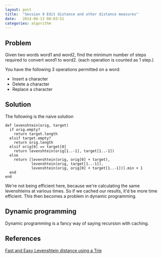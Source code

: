 ```yaml
---
layout: post
title:  "Session 9 Edit distance and other distance measures"
date:   2014-08-13 08:03:51
categories: algorithm
---
```


## Problem

Given two words word1 and word2, find the minimum number of steps required to convert word1 to word2. (each operation is counted as 1 step.)

You have the following 3 operations permitted on a word:

- Insert a character
- Delete a character
- Replace a character
 
## Solution

The following is the naive solution

    def levenshtein(orig, target)
      if orig.empty?
        return target.length
      elsif target.empty?
        return orig.length
      elsif orig[0] == target[0]
        return levenshtein(orig[1..-1], target[1..-1])
      else
        return [levenshtein(orig, orig[0] + target),
                levenshtein(orig, target[1..-1]),
                levenshtein(orig, orig[0] + target[1..-1])].min + 1
      end
    end

We're not being efficient here, because we're calculating the same levenshteins at
various times. So if we cached our results, it'd be more time efficient. This then
becomes a problem in dynamic programming.

## Dynamic programming

Dynamic programming is a fancy way of saying recursion with caching.


## References

[Fast and Easy Levenshtein distance using a Trie](http://stevehanov.ca/blog/index.php?id=114)

